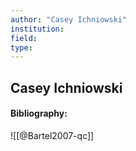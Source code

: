 ```yaml
---
author: "Casey Ichniowski"
institution:
field:
type:
---
```


## Casey Ichniowski
#### Bibliography:

![[@Bartel2007-qc]]